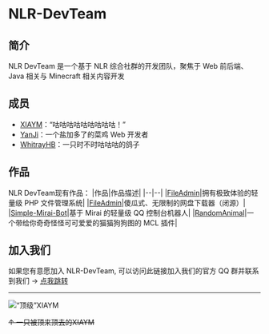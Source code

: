 # NLR-DevTeam
## 简介
NLR DevTeam 是一个基于 NLR 综合社群的开发团队，聚焦于 Web 前后端、Java 相关与 Minecraft 相关内容开发
## 成员
- [XIAYM](//github.com/XIAYM-gh)：“咕咕咕咕咕咕咕咕咕！”
- [YanJi](//yanji.pro)：一个盐加多了的菜鸡 Web 开发者
- [WhitrayHB](//whitrayhb.top)：一只时不时咕咕咕的鸽子
## 作品
NLR DevTeam现有作品：
|作品|作品描述|
|--|--|
|[FileAdmin](https://github.com/NLR-DevTeam/FileAdmin)|拥有极致体验的轻量级 PHP 文件管理系统|
|[FileAdmin](https://pdown.top)|傻瓜式、无限制的网盘下载器（闭源）|
|[Simple-Mirai-Bot](https://github.com/NLR-DevTeam/Simple-Mirai-Bot)|基于 Mirai 的轻量级 QQ 控制台机器人|
|[RandomAnimal](https://github.com/NLR-DevTeam/RandomAnimals)|一个带给你奇奇怪怪可可爱爱的猫猫狗狗图的 MCL 插件| 

## 加入我们
如果您有意愿加入 NLR-DevTeam, 可以访问此链接加入我们的官方 QQ 群并联系到我们 -> [点我跳转](https://join.nlrdev.top/)

<hr>

![“顶级”XIAYM](https://asset.simsoft.top/products/nlrdev/jueBoomXiaym.gif)

~~↑ 一只被顶来顶去的XIAYM~~
